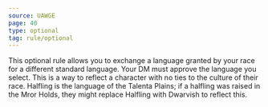 ```yaml
---
source: UAWGE
page: 40
type: optional
tag: rule/optional
---
```


This optional rule allows you to exchange a language granted by your race for a different standard language. Your DM must approve the language you select. This is a way to reflect a character with no ties to the culture of their race. Halfling is the language of the Talenta Plains; if a halfling was raised in the Mror Holds, they might replace Halfling with Dwarvish to reflect this.

